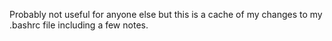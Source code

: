 Probably not useful for anyone else but this is a cache of my changes to my .bashrc file including a few notes.
